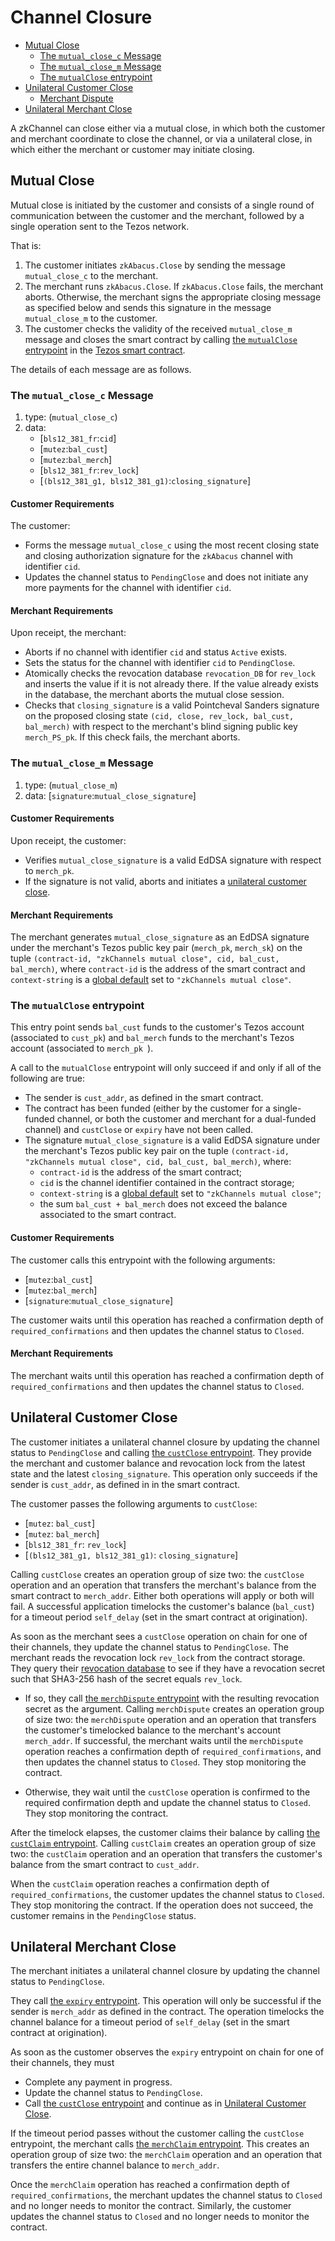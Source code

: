 # Channel Closure
  * [Mutual Close](#mutual-close)
    * [The `mutual_close_c` Message](#the-mutualclosec-message)
    * [The `mutual_close_m` Message](#the-mutualclosem-message)
    * [The `mutualClose` entrypoint](#the-mutualclose-entrypoint)
  * [Unilateral Customer Close](#unilateral-customer-close)
    * [Merchant Dispute](#merchant-dispute)
  * [Unilateral Merchant Close](#unilateral-merchant-close)

A zkChannel can close either via a mutual close, in which both the customer and merchant coordinate to close the channel, or via a unilateral close, in which either the merchant or customer may initiate closing. 

## Mutual Close
Mutual close is initiated by the customer and consists of a single round of communication between the customer and the merchant, followed by a single operation sent to the Tezos network.

That is:
1. The customer initiates `zkAbacus.Close` by sending the message `mutual_close_c` to the merchant.
2. The merchant runs `zkAbacus.Close`. If `zkAbacus.Close` fails, the merchant aborts. Otherwise, the merchant signs the appropriate closing message as specified below and sends this signature in the message `mutual_close_m` to the customer. 
3. The customer checks the validity of the received `mutual_close_m` message and closes the smart contract by calling [the `mutualClose` entrypoint](5-tezos-escrowagent#mutualclose) in the [Tezos smart contract](2-contract-origination.md#tezos-smart-contract).

The details of each message are as follows.

### The `mutual_close_c` Message

1. type: (`mutual_close_c`)
2. data: 
    * [`bls12_381_fr`:`cid`]
    * [`mutez`:`bal_cust`]
    * [`mutez`:`bal_merch`]
    * [`bls12_381_fr`:`rev_lock`]
    * [`(bls12_381_g1, bls12_381_g1)`:`closing_signature`]
      
#### Customer Requirements
The customer:
  - Forms the message `mutual_close_c` using the most recent closing state and closing authorization signature for the `zkAbacus` channel with identifier `cid`.
  - Updates the channel status to `PendingClose` and does not initiate any more payments for the channel with identifier `cid`.

#### Merchant Requirements
Upon receipt, the merchant:
  - Aborts if no channel with identifier `cid` and status `Active` exists.
  - Sets the status for the channel with identifier `cid` to `PendingClose`.
  - Atomically checks the revocation database `revocation_DB` for `rev_lock` and inserts the value if it is not already there. If the value already exists in the database, the merchant aborts the mutual close session.
  - Checks that `closing_signature` is a valid Pointcheval Sanders signature on the proposed closing state `(cid, close, rev_lock, bal_cust, bal_merch)` with respect to the merchant's blind signing public key `merch_PS_pk`. If this check fails, the merchant aborts.
 
### The `mutual_close_m` Message

1. type: (`mutual_close_m`)
2. data: [`signature`:`mutual_close_signature`]

#### Customer Requirements

Upon receipt, the customer:
  - Verifies `mutual_close_signature` is a valid EdDSA signature with respect to `merch_pk`.
  - If the signature is not valid, aborts and initiates a [unilateral customer close](##unilateral-customer-close).

#### Merchant Requirements
The merchant generates `mutual_close_signature` as an EdDSA signature under the merchant's Tezos public key pair (`merch_pk`, `merch_sk`) on the tuple `(contract-id, "zkChannels mutual close", cid, bal_cust, bal_merch)`, where `contract-id` is the address of the smart contract and `context-string` is a [global default](1-setup.md#global-defaults) set to `"zkChannels mutual close"`.

### The `mutualClose` entrypoint
This entry point sends `bal_cust` funds to the customer's Tezos account (associated to `cust_pk`) and `bal_merch` funds to the merchant's Tezos account (associated to `merch_pk `).

A call to the `mutualClose` entrypoint will only succeed if and only if all of the following are true:
* The sender is `cust_addr`, as defined in the smart contract.
* The contract has been funded (either by the customer for a single-funded channel, or both the customer and merchant for a dual-funded channel) and `custClose` or `expiry` have not been called.
* The signature `mutual_close_signature` is a valid EdDSA signature under the merchant's Tezos public key pair on the tuple `(contract-id, "zkChannels mutual close", cid, bal_cust, bal_merch)`, where:
  * `contract-id` is the address of the smart contract;
  * `cid` is the channel identifier contained in the contract storage;
  * `context-string` is a [global default](1-setup.md#global-defaults) set to `"zkChannels mutual close"`;
  * the sum `bal_cust + bal_merch` does not exceed the balance associated to the smart contract.

#### Customer Requirements
The customer calls this entrypoint with the following arguments:
* [`mutez`:`bal_cust`]
* [`mutez`:`bal_merch`]
* [`signature`:`mutual_close_signature`]

The customer waits until this operation has reached a confirmation depth of `required_confirmations` and then updates the channel status to `Closed`.

#### Merchant Requirements
The merchant waits until this operation has reached a confirmation depth of `required_confirmations` and then updates the channel status to `Closed`.

## Unilateral Customer Close

The customer initiates a unilateral channel closure by updating the channel status to `PendingClose` and
calling [the `custClose` entrypoint](5-tezos-escrowagent#cust-close). They provide the merchant and customer balance and revocation lock from the latest state and the latest `closing_signature`. This operation only succeeds if the sender is `cust_addr`, as defined in in the smart contract. 

The customer passes the following arguments to `custClose`:
* [`mutez`: `bal_cust`]
* [`mutez`: `bal_merch`]
* [`bls12_381_fr`: `rev_lock`]
* [`(bls12_381_g1, bls12_381_g1)`: `closing_signature`]

Calling `custClose` creates an operation group of size two: the `custClose` operation and an operation that transfers the merchant's balance from the smart contract to `merch_addr`. Either both operations will apply or both will fail. 
A successful application timelocks the customer's balance (`bal_cust`) for a timeout period `self_delay` (set in the smart contract at origination). 

As soon as the merchant sees a `custClose` operation on chain for one of their channels, they update the channel status to `PendingClose`.
The merchant reads the revocation lock `rev_lock` from the contract storage. They query their [revocation database](merchant-database#revocations) to see if they have a revocation secret 
such that SHA3-256 hash of the secret equals `rev_lock`.
- If so, they call [the `merchDispute` entrypoint](5-tezos-escrowagent#merchdispute) with the resulting revocation secret as the argument.
Calling `merchDispute` creates an operation group of size two: the `merchDispute` operation and an operation that transfers the customer's timelocked balance to the merchant's account `merch_addr`. If successful, the merchant waits until the `merchDispute` operation reaches a confirmation depth of `required_confirmations`, and then updates the channel status to `Closed`. They stop monitoring the contract.

- Otherwise, they wait until the `custClose` operation is confirmed to the required confirmation depth and update the channel status to `Closed`. They stop monitoring the contract.

After the timelock elapses, the customer claims their balance by calling [the `custClaim` entrypoint](5-tezos-escrowagent#custclaim).
Calling `custClaim` creates an operation group of size two: the `custClaim` operation and an operation that transfers the customer's balance from the smart contract to `cust_addr`. 

When the `custClaim` operation reaches a confirmation depth of `required_confirmations`, the customer updates the channel status to `Closed`. They stop monitoring the contract.
If the operation does not succeed, the customer remains in the `PendingClose` status.

## Unilateral Merchant Close

The merchant initiates a unilateral channel closure by updating the channel status to `PendingClose`. 

They call [the `expiry` entrypoint](5-tezos-escrowagent#expiry). This operation will only be successful if the sender is `merch_addr` as defined in the contract. 
The operation timelocks the channel balance for a timeout period of `self_delay` (set in the smart contract at origination).

As soon as the customer observes the `expiry` entrypoint on chain for one of their channels, they must
- Complete any payment in progress.
- Update the channel status to `PendingClose`.
- Call [the `custClose` entrypoint](5-tezos-escrowagent#custclose) and continue as in [Unilateral Customer Close](#unilateral-customer-close).

If the timeout period passes without the customer calling the `custClose` entrypoint, the merchant calls [the `merchClaim` entrypoint](5-tezos-escrowagent#merchclaim). This creates an operation group of size two: the `merchClaim` operation and an operation that transfers the entire channel balance to `merch_addr`.

Once the `merchClaim` operation has reached a confirmation depth of `required_confirmations`, the merchant updates the channel status to `Closed` and no longer needs to monitor the contract.
Similarly, the customer updates the channel status to `Closed` and no longer needs to monitor the contract.
